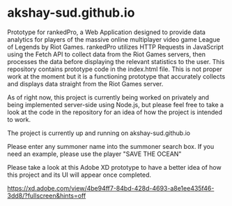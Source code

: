 # akshay-sud.github.io

Prototype for rankedPro, a Web Application designed to provide data analytics for players of the massive online multiplayer video game League of Legends by Riot Games.
rankedPro utilizes HTTP Requests in JavaScript using the Fetch API to collect data from the Riot Games servers, then processes the data before displaying the relevant statistics to the user.
This repository contains prototype code in the index.html file. This is not proper work at the moment but it is a functioning prototype that accurately collects and displays data straight from the Riot Games server.

As of right now, this project is currently being worked on privately and being implemented server-side using Node.js, but please feel free to take a look at the code in the repository for an idea of how the project is intended to work.

The project is currently up and running on akshay-sud.github.io

Please enter any summoner name into the summoner search box. If you need an example, please use the player "SAVE THE OCEAN"

Please take a look at this Adobe XD prototype to have a better idea of how this project and its UI will appear once completed.

https://xd.adobe.com/view/4be94ff7-84bd-428d-4693-a8e1ee435f46-3dd8/?fullscreen&hints=off

